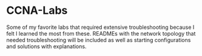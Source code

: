 # CCNA-Labs
Some of my favorite labs that required extensive troubleshooting because I felt I learned the most from these.
READMEs with the network topology that needed troubleshooting will be included as well as starting configurations and solutions with explanations. 
